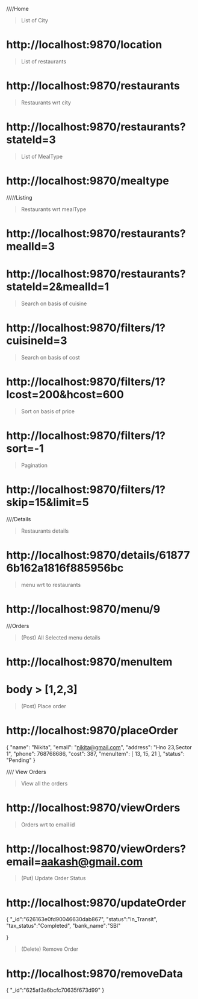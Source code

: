 ////Home
> List of City
# http://localhost:9870/location
> List of restaurants
# http://localhost:9870/restaurants
> Restaurants wrt city
# http://localhost:9870/restaurants?stateId=3
> List of MealType
# http://localhost:9870/mealtype

/////Listing
> Restaurants wrt mealType
# http://localhost:9870/restaurants?mealId=3
# http://localhost:9870/restaurants?stateId=2&mealId=1
> Search on basis of cuisine
# http://localhost:9870/filters/1?cuisineId=3
> Search on basis of cost
# http://localhost:9870/filters/1?lcost=200&hcost=600
> Sort on basis of price
# http://localhost:9870/filters/1?sort=-1
> Pagination
# http://localhost:9870/filters/1?skip=15&limit=5

////Details
> Restaurants details
# http://localhost:9870/details/618776b162a1816f885956bc
> menu wrt to restaurants
# http://localhost:9870/menu/9

///Orders
> (Post) All Selected menu details
# http://localhost:9870/menuItem
# body > [1,2,3]
> (Post) Place order
# http://localhost:9870/placeOrder
{
    "name": "Nikita",
    "email": "nikita@gmail.com",
    "address": "Hno 23,Sector 1",
    "phone": 768768686,
    "cost": 387,
    "menuItem": [
      13,
      15,
      21
    ],
    "status": "Pending"
}

//// View Orders
> View all the orders
# http://localhost:9870/viewOrders
> Orders wrt to email id
# http://localhost:9870/viewOrders?email=aakash@gmail.com

> (Put) Update Order Status
# http://localhost:9870/updateOrder
{
	"_id":"626163e0fd90046630dab867",
	"status":"In_Transit",
	"tax_status":"Completed",
	"bank_name":"SBI"
	
}
> (Delete) Remove Order
# http://localhost:9870/removeData
{
	"_id":"625af3a6bcfc70635f673d99"
}
